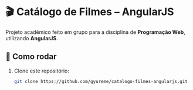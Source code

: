 # 🎬 Catálogo de Filmes – AngularJS

Projeto acadêmico feito em grupo para a disciplina de **Programação Web**, utilizando **AngularJS**.

## 🚀 Como rodar
1. Clone este repositório:
   ```bash
   git clone https://github.com/gyureme/catalogo-filmes-angularjs.git
